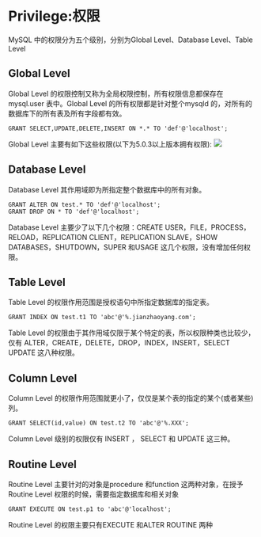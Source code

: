 # Privilege:权限
MySQL 中的权限分为五个级别，分别为Global Level、Database Level、Table Level
## Global Level
Global Level 的权限控制又称为全局权限控制，所有权限信息都保存在mysql.user 表中。Global Level 的所有权限都是针对整个mysqld 的，对所有的数据库下的所有表及所有字段都有效。
```
GRANT SELECT,UPDATE,DELETE,INSERT ON *.* TO 'def'@'localhost';
```
Global Level 主要有如下这些权限(以下为5.0.3以上版本拥有权限):
![](http://www.2cto.com/uploadfile/Collfiles/20140612/2014061209061733.jpg)
## Database Level
Database Level 其作用域即为所指定整个数据库中的所有对象。
```
GRANT ALTER ON test.* TO 'def'@'localhost';
GRANT DROP ON * TO 'def'@'localhost';
```
Database Level 主要少了以下几个权限：CREATE USER，FILE，PROCESS，RELOAD，REPLICATION CLIENT，REPLICATION SLAVE，SHOW DATABASES，SHUTDOWN，SUPER 和USAGE 这几个权限，没有增加任何权限。
## Table Level
Table Level 的权限作用范围是授权语句中所指定数据库的指定表。
```
GRANT INDEX ON test.t1 TO 'abc'@'%.jianzhaoyang.com';
```
Table Level 的权限由于其作用域仅限于某个特定的表，所以权限种类也比较少，仅有
ALTER，CREATE，DELETE，DROP，INDEX，INSERT，SELECT UPDATE 这八种权限。
## Column Level
Column Level 的权限作用范围就更小了，仅仅是某个表的指定的某个(或者某些)列。
```
GRANT SELECT(id,value) ON test.t2 TO 'abc'@'%.XXX';
```
Column Level 级别的权限仅有 INSERT ， SELECT 和 UPDATE 这三种。
## Routine Level
Routine Level 主要针对的对象是procedure 和function 这两种对象，在授予Routine Level 权限的时候，需要指定数据库和相关对象
```
GRANT EXECUTE ON test.p1 to 'abc'@'localhost';
```
Routine Level 的权限主要只有EXECUTE 和ALTER ROUTINE 两种